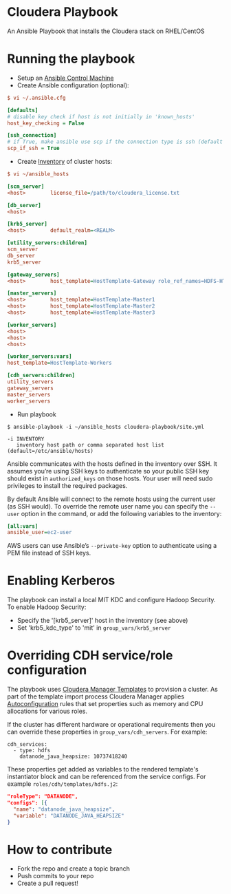 # Cloudera Playbook 

An Ansible Playbook that installs the Cloudera stack on RHEL/CentOS

# Running the playbook

* Setup an [Ansible Control Machine](http://docs.ansible.com/ansible/intro_installation.html) 
* Create Ansible configuration (optional):

```ini
$ vi ~/.ansible.cfg

[defaults]
# disable key check if host is not initially in 'known_hosts'
host_key_checking = False

[ssh_connection]
# if True, make ansible use scp if the connection type is ssh (default is sftp)
scp_if_ssh = True
```

* Create [Inventory](http://docs.ansible.com/ansible/intro_inventory.html) of cluster hosts:

```ini
$ vi ~/ansible_hosts

[scm_server]
<host>        license_file=/path/to/cloudera_license.txt

[db_server]
<host>

[krb5_server]
<host>        default_realm=<REALM>

[utility_servers:children]
scm_server
db_server
krb5_server

[gateway_servers]
<host>        host_template=HostTemplate-Gateway role_ref_names=HDFS-HTTPFS-1

[master_servers]
<host>        host_template=HostTemplate-Master1
<host>        host_template=HostTemplate-Master2
<host>        host_template=HostTemplate-Master3

[worker_servers]
<host>
<host>
<host>

[worker_servers:vars]
host_template=HostTemplate-Workers

[cdh_servers:children]
utility_servers
gateway_servers
master_servers
worker_servers
```
    
* Run playbook
 
```shell
$ ansible-playbook -i ~/ansible_hosts cloudera-playbook/site.yml
    
-i INVENTORY
   inventory host path or comma separated host list (default=/etc/ansible/hosts)
```

Ansible communicates with the hosts defined in the inventory over SSH. It assumes you’re using SSH keys to authenticate so your public SSH key should exist in ``authorized_keys`` on those hosts. Your user will need sudo privileges to install the required packages.

By default Ansible will connect to the remote hosts using the current user (as SSH would). To override the remote user name you can specify the ``--user`` option in the command, or add the following variables to the inventory:

```ini
[all:vars]
ansible_user=ec2-user
```

AWS users can use Ansible’s ``--private-key`` option to authenticate using a PEM file instead of SSH keys.

# Enabling Kerberos

The playbook can install a local MIT KDC and configure Hadoop Security. To enable Hadoop Security:

* Specify the '[krb5_server]' host in the inventory (see above)
* Set 'krb5_kdc_type' to 'mit' in ``group_vars/krb5_server``

# Overriding CDH service/role configuration

The playbook uses [Cloudera Manager Templates](https://www.cloudera.com/documentation/enterprise/latest/topics/install_cluster_template.html) to provision a cluster.
As part of the template import process Cloudera Manager applies [Autoconfiguration](https://www.cloudera.com/documentation/enterprise/latest/topics/cm_mc_autoconfig.html)
rules that set properties such as memory and CPU allocations for various roles.

If the cluster has different hardware or operational requirements then you can override these properties in ``group_vars/cdh_servers``. 
For example:

```
cdh_services:
  - type: hdfs        
    datanode_java_heapsize: 10737418240
```

These properties get added as variables to the rendered template's instantiator block and can be referenced from the service configs.
For example ``roles/cdh/templates/hdfs.j2``:

```json
"roleType": "DATANODE",
"configs": [{
  "name": "datanode_java_heapsize",
  "variable": "DATANODE_JAVA_HEAPSIZE"
}
```

# How to contribute

* Fork the repo and create a topic branch
* Push commits to your repo
* Create a pull request!

